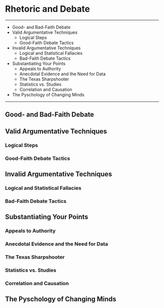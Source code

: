 # Rhetoric and Debate

---

* Good- and Bad-Faith Debate
* Valid Argumentative Techniques
   * Logical Steps
   * Good-Faith Debate Tactics
* Invalid Argumentative Techniques
   * Logical and Statistical Fallacies
   * Bad-Faith Debate Tactics
* Substantiating Your Points
   * Appeals to Authority
   * Anecdotal Evidence and the Need for Data
   * The Texas Sharpshooter
   * Statistics vs. Studies
   * Correlation and Causation
* The Pyschology of Changing Minds

---

## Good- and Bad-Faith Debate
## Valid Argumentative Techniques
### Logical Steps
### Good-Faith Debate Tactics
## Invalid Argumentative Techniques
### Logical and Statistical Fallacies
### Bad-Faith Debate Tactics
## Substantiating Your Points
### Appeals to Authority
### Anecdotal Evidence and the Need for Data
### The Texas Sharpshooter
### Statistics vs. Studies
### Correlation and Causation
## The Pyschology of Changing Minds
